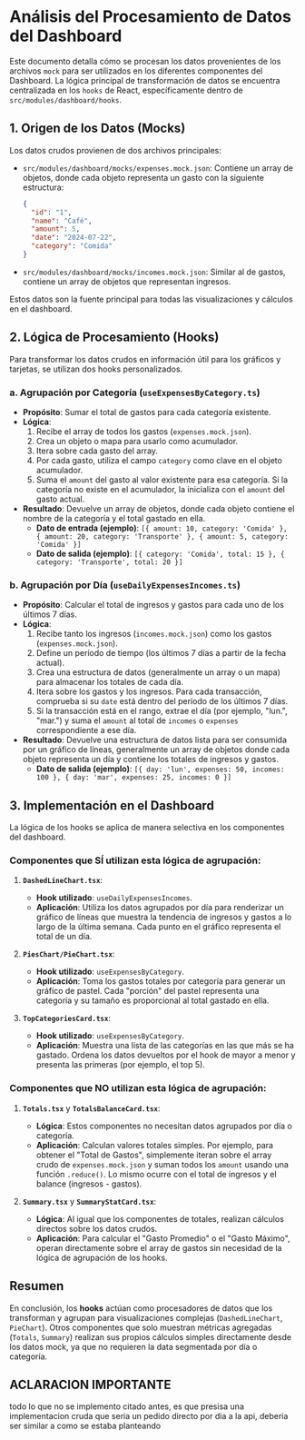 # Análisis del Procesamiento de Datos del Dashboard

Este documento detalla cómo se procesan los datos provenientes de los archivos `mock` para ser utilizados en los diferentes componentes del Dashboard. La lógica principal de transformación de datos se encuentra centralizada en los `hooks` de React, específicamente dentro de `src/modules/dashboard/hooks`.

## 1. Origen de los Datos (Mocks)

Los datos crudos provienen de dos archivos principales:

-   `src/modules/dashboard/mocks/expenses.mock.json`: Contiene un array de objetos, donde cada objeto representa un gasto con la siguiente estructura:
    ```json
    {
      "id": "1",
      "name": "Café",
      "amount": 5,
      "date": "2024-07-22",
      "category": "Comida"
    }
    ```
-   `src/modules/dashboard/mocks/incomes.mock.json`: Similar al de gastos, contiene un array de objetos que representan ingresos.

Estos datos son la fuente principal para todas las visualizaciones y cálculos en el dashboard.

## 2. Lógica de Procesamiento (Hooks)

Para transformar los datos crudos en información útil para los gráficos y tarjetas, se utilizan dos hooks personalizados.

### a. Agrupación por Categoría (`useExpensesByCategory.ts`)

-   **Propósito**: Sumar el total de gastos para cada categoría existente.
-   **Lógica**:
    1.  Recibe el array de todos los gastos (`expenses.mock.json`).
    2.  Crea un objeto o mapa para usarlo como acumulador.
    3.  Itera sobre cada gasto del array.
    4.  Por cada gasto, utiliza el campo `category` como clave en el objeto acumulador.
    5.  Suma el `amount` del gasto al valor existente para esa categoría. Si la categoría no existe en el acumulador, la inicializa con el `amount` del gasto actual.
-   **Resultado**: Devuelve un array de objetos, donde cada objeto contiene el nombre de la categoría y el total gastado en ella.
    -   **Dato de entrada (ejemplo)**: `[{ amount: 10, category: 'Comida' }, { amount: 20, category: 'Transporte' }, { amount: 5, category: 'Comida' }]`
    -   **Dato de salida (ejemplo)**: `[{ category: 'Comida', total: 15 }, { category: 'Transporte', total: 20 }]`

### b. Agrupación por Día (`useDailyExpensesIncomes.ts`)

-   **Propósito**: Calcular el total de ingresos y gastos para cada uno de los últimos 7 días.
-   **Lógica**:
    1.  Recibe tanto los ingresos (`incomes.mock.json`) como los gastos (`expenses.mock.json`).
    2.  Define un período de tiempo (los últimos 7 días a partir de la fecha actual).
    3.  Crea una estructura de datos (generalmente un array o un mapa) para almacenar los totales de cada día.
    4.  Itera sobre los gastos y los ingresos. Para cada transacción, comprueba si su `date` está dentro del período de los últimos 7 días.
    5.  Si la transacción está en el rango, extrae el día (por ejemplo, "lun.", "mar.") y suma el `amount` al total de `incomes` o `expenses` correspondiente a ese día.
-   **Resultado**: Devuelve una estructura de datos lista para ser consumida por un gráfico de líneas, generalmente un array de objetos donde cada objeto representa un día y contiene los totales de ingresos y gastos.
    -   **Dato de salida (ejemplo)**: `[{ day: 'lun', expenses: 50, incomes: 100 }, { day: 'mar', expenses: 25, incomes: 0 }]`

## 3. Implementación en el Dashboard

La lógica de los hooks se aplica de manera selectiva en los componentes del dashboard.

### Componentes que SÍ utilizan esta lógica de agrupación:

1.  **`DashedLineChart.tsx`**:
    -   **Hook utilizado**: `useDailyExpensesIncomes`.
    -   **Aplicación**: Utiliza los datos agrupados por día para renderizar un gráfico de líneas que muestra la tendencia de ingresos y gastos a lo largo de la última semana. Cada punto en el gráfico representa el total de un día.

2.  **`PiesChart/PieChart.tsx`**:
    -   **Hook utilizado**: `useExpensesByCategory`.
    -   **Aplicación**: Toma los gastos totales por categoría para generar un gráfico de pastel. Cada "porción" del pastel representa una categoría y su tamaño es proporcional al total gastado en ella.

3.  **`TopCategoriesCard.tsx`**:
    -   **Hook utilizado**: `useExpensesByCategory`.
    -   **Aplicación**: Muestra una lista de las categorías en las que más se ha gastado. Ordena los datos devueltos por el hook de mayor a menor y presenta las primeras (por ejemplo, el top 5).

### Componentes que NO utilizan esta lógica de agrupación:

1.  **`Totals.tsx`** y **`TotalsBalanceCard.tsx`**:
    -   **Lógica**: Estos componentes no necesitan datos agrupados por día o categoría.
    -   **Aplicación**: Calculan valores totales simples. Por ejemplo, para obtener el "Total de Gastos", simplemente iteran sobre el array crudo de `expenses.mock.json` y suman todos los `amount` usando una función `.reduce()`. Lo mismo ocurre con el total de ingresos y el balance (ingresos - gastos).

2.  **`Summary.tsx`** y **`SummaryStatCard.tsx`**:
    -   **Lógica**: Al igual que los componentes de totales, realizan cálculos directos sobre los datos crudos.
    -   **Aplicación**: Para calcular el "Gasto Promedio" o el "Gasto Máximo", operan directamente sobre el array de gastos sin necesidad de la lógica de agrupación de los hooks.

## Resumen

En conclusión, los **hooks** actúan como procesadores de datos que los transforman y agrupan para visualizaciones complejas (`DashedLineChart`, `PieChart`). Otros componentes que solo muestran métricas agregadas (`Totals`, `Summary`) realizan sus propios cálculos simples directamente desde los datos mock, ya que no requieren la data segmentada por día o categoría.


## ACLARACION IMPORTANTE
todo lo que no se implemento citado antes, es que presisa una implementacion cruda que seria un pedido directo por dia a la api, deberia ser similar a como se estaba planteando